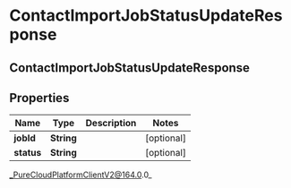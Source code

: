 # ContactImportJobStatusUpdateResponse

## ContactImportJobStatusUpdateResponse

## Properties

|Name | Type | Description | Notes|
|------------ | ------------- | ------------- | -------------|
| **jobId** | **String** |  | [optional] |
| **status** | **String** |  | [optional] |



_PureCloudPlatformClientV2@164.0.0_
